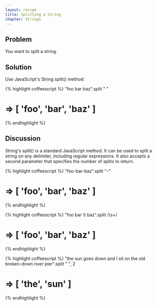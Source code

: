 ```yaml
---
layout: recipe
title: Splitting a String
chapter: Strings
---
```

## Problem

You want to split a string.

## Solution

Use JavaScript's String split() method:

{% highlight coffeescript %}
"foo bar baz".split " "
# => [ 'foo', 'bar', 'baz' ]
{% endhighlight %}

## Discussion

String's split() is a standard JavaScript method. It can be used to split a string on any delimiter, including regular expressions. It also accepts a second parameter that specifies the number of splits to return.

{% highlight coffeescript %}
"foo-bar-baz".split "-"
# => [ 'foo', 'bar', 'baz' ]
{% endhighlight %}

{% highlight coffeescript %}
"foo   bar  \t baz".split /\s+/
# => [ 'foo', 'bar', 'baz' ]
{% endhighlight %}

{% highlight coffeescript %}
"the sun goes down and I sit on the old broken-down river pier".split " ", 2
# => [ 'the', 'sun' ]
{% endhighlight %}
